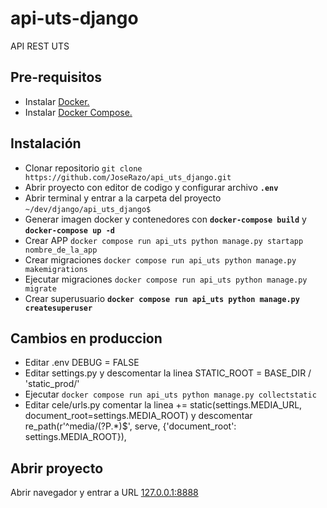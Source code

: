 # api-uts-django
API REST UTS

## Pre-requisitos

- Instalar [Docker.](https://www.docker.com/get-started)
- Instalar [Docker Compose.](https://docs.docker.com/compose/install/)

## Instalación

- Clonar repositorio `git clone https://github.com/JoseRazo/api_uts_django.git`
- Abrir proyecto con editor de codigo y configurar archivo **`.env`**
- Abrir terminal y entrar a la carpeta del proyecto `~/dev/django/api_uts_django$`
- Generar imagen docker y contenedores con **`docker-compose build`** y **`docker-compose up -d`**
- Crear APP `docker compose run api_uts python manage.py startapp nombre_de_la_app`
- Crear migraciones `docker compose run api_uts python manage.py makemigrations`
- Ejecutar migraciones `docker compose run api_uts python manage.py migrate`
- Crear superusuario **`docker compose run api_uts python manage.py createsuperuser`**

## Cambios en produccion
- Editar .env DEBUG = FALSE
- Editar settings.py y descomentar la linea STATIC_ROOT = BASE_DIR / 'static_prod/'
- Ejecutar `docker compose run api_uts python manage.py collectstatic`
- Editar cele/urls.py comentar la linea += static(settings.MEDIA_URL, document_root=settings.MEDIA_ROOT) y descomentar re_path(r'^media/(?P<path>.*)$', serve, {'document_root': settings.MEDIA_ROOT}),

## Abrir proyecto

Abrir navegador y entrar a URL [127.0.0.1:8888](http://127.0.0.1:8080)